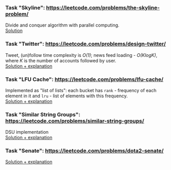 ### Task "Skyline": https://leetcode.com/problems/the-skyline-problem/

Divide and conquer algorithm with parallel computing.  
<a href="https://leetcode.com/problems/the-skyline-problem/discuss/1823283/The-Fastest-Go-Solution-(12-ms-100-7.1-MB-75)">
Solution</a>

### Task "Twitter": https://leetcode.com/problems/design-twitter/

Tweet, (un)follow time complexity is *O(1)*; news feed loading - *O(KlogK)*, where *K* is the number of accounts
followed by user.  
<a href="https://leetcode.com/problems/design-twitter/discuss/1826375/Real-Life-Go-Solution-(100-beats)">
Solution + explanation</a>

### Task "LFU Cache": https://leetcode.com/problems/lfu-cache/

Implemented as "list of lists": each bucket has `rank` - frequency of each element in it and `lru` - list of elements
with this frequency.  
<a href="https://leetcode.com/problems/lfu-cache/discuss/1840101/Go-%22list-of-lists%22-solution-(488-ms-~-96-beats)-with-explanation">
Solution + explanation</a>

### Task "Similar String Groups": https://leetcode.com/problems/similar-string-groups/

DSU implementation  
<a href="https://leetcode.com/problems/similar-string-groups/solutions/3463782/fast-simple-solution-with-union-find-golang-3-ms/">
Solution + explanation</a>

### Task "Senate": https://leetcode.com/problems/dota2-senate/
<a href="https://leetcode.com/problems/dota2-senate/solutions/3484371/simple-greedy-queue-based-algorithm-detailed-explanation-go-100-beats/">Solution + explanation</a>
